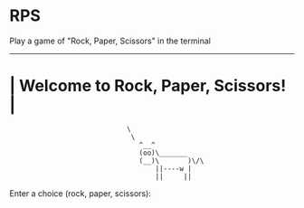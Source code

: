 # RPS
Play a game of "Rock, Paper, Scissors" in the terminal
  _________________________________
| Welcome to Rock, Paper, Scissors! |
  =================================
                                 \
                                  \
                                    ^__^
                                    (oo)\_______
                                    (__)\       )\/\
                                        ||----w |
                                        ||     ||

Enter a choice (rock, paper, scissors):
